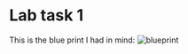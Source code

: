 # Lab task 1

This is the blue print I had in mind: 
![blueprint](https://github.com/ABNaseer/sem4-Task1/assets/124576554/c464defc-e014-4e50-868c-d139c2e6cd9d)
